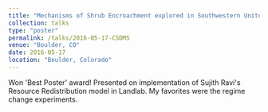 ```yaml
---
title: "Mechanisms of Shrub Encroachment explored in Southwestern United States using Landlab Ecohydrology."
collection: talks
type: "poster"
permalink: /talks/2016-05-17-CSDMS
venue: "Boulder, CO"
date: 2016-05-17
location: "Boulder, Colorado"
---
```


Won 'Best Poster' award! Presented on implementation of Sujith Ravi's Resource Redistribution model in Landlab. My favorites were the regime change experiments.
